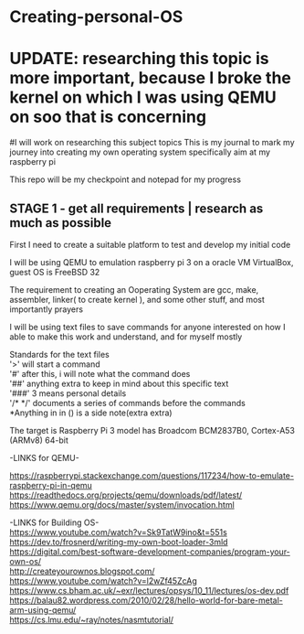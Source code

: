 
# Creating-personal-OS
# UPDATE: researching this topic is more important, because I broke the kernel on which I was using QEMU on soo that is concerning 
#I will work on researching this subject topics
This is my journal to mark my journey into creating my own operating system specifically aim at my raspberry pi


This repo will be my checkpoint and notepad for my progress

## STAGE 1 - get all requirements | research as much as possible  


First I need to create a suitable platform to test and develop my initial code  

I will be using QEMU to emulation raspberry pi 3 on a oracle VM VirtualBox, guest OS is FreeBSD 32 

The requirement to creating an Ooperating System are gcc, make, assembler, linker( to create kernel ), and some other stuff, and most importantly prayers  

I will be using text files to save commands for anyone interested on how I able to make this work and understand, and for myself mostly

Standards for the text files  
'>' will start a command  
'#' after this, i will note what the command does  
'##' anything extra to keep in mind about this specific text  
'###' 3 means personal details  
'/* */' documents a series of commands before the commands  
*Anything in in () is a side note(extra extra)

The target is Raspberry Pi 3 model has Broadcom BCM2837B0, Cortex-A53 (ARMv8) 64-bit  


-LINKS for QEMU-

https://raspberrypi.stackexchange.com/questions/117234/how-to-emulate-raspberry-pi-in-qemu  
https://readthedocs.org/projects/qemu/downloads/pdf/latest/  
https://www.qemu.org/docs/master/system/invocation.html  

-LINKS for Building OS-  
https://www.youtube.com/watch?v=Sk9TatW9ino&t=551s  
https://dev.to/frosnerd/writing-my-own-boot-loader-3mld  
https://digital.com/best-software-development-companies/program-your-own-os/  
http://createyourownos.blogspot.com/  
https://www.youtube.com/watch?v=l2wZf45ZcAg  
https://www.cs.bham.ac.uk/~exr/lectures/opsys/10_11/lectures/os-dev.pdf    
https://balau82.wordpress.com/2010/02/28/hello-world-for-bare-metal-arm-using-qemu/  
https://cs.lmu.edu/~ray/notes/nasmtutorial/  
